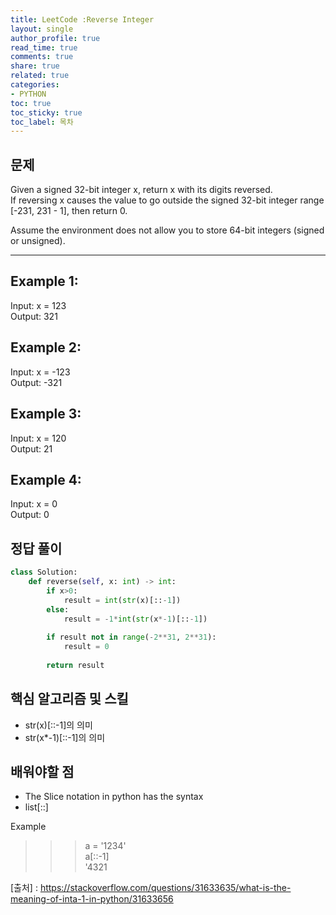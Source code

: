 ```yaml
---
title: LeetCode :Reverse Integer
layout: single
author_profile: true
read_time: true
comments: true
share: true
related: true
categories:
- PYTHON
toc: true
toc_sticky: true
toc_label: 목차
---
```


## 문제 
Given a signed 32-bit integer x, return x with its digits reversed. <br>
If reversing x causes the value to go outside the signed 32-bit integer range [-231, 231 - 1], then return 0.<br>

Assume the environment does not allow you to store 64-bit integers (signed or unsigned).<br>

------


## Example 1:

Input: x = 123<br>
Output: 321<br>

## Example 2:

Input: x = -123<br>
Output: -321<br>

## Example 3:

Input: x = 120<br>
Output: 21<br>

## Example 4:

Input: x = 0<br>
Output: 0<br>



## 정답 풀이
```python
class Solution:
    def reverse(self, x: int) -> int:
        if x>0:
            result = int(str(x)[::-1])
        else:
            result = -1*int(str(x*-1)[::-1])
            
        if result not in range(-2**31, 2**31):
            result = 0
            
        return result

```

## 핵심 알고리즘 및 스킬
- str(x)[::-1]의 의미
- str(x*-1)[::-1]의 의미

## 배워야할 점
- The Slice notation in python has the syntax <br>
- list[<start>:<stop>:<step>] <br>

Example <br>
>>> a = '1234' <br>
>>> a[::-1] <br>
'4321 <br>

[출처] : https://stackoverflow.com/questions/31633635/what-is-the-meaning-of-inta-1-in-python/31633656

    